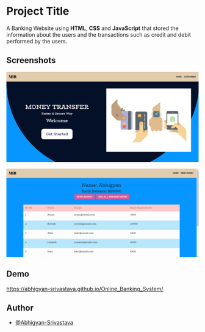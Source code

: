 # Project Title

A Banking Website using **HTML**, **CSS** and **JavaScript** that stored the information about the users and the transactions such as credit and debit performed by the users.


## Screenshots

![App Screenshot](https://raw.githubusercontent.com/Abhigyan-Srivastava/Online_Banking_System/master/Screenshots/Main_Page.png)

![App Screenshot](https://raw.githubusercontent.com/Abhigyan-Srivastava/Online_Banking_System/master/Screenshots/Accounts.png)

## Demo

https://abhigyan-srivastava.github.io/Online_Banking_System/

## Author

- [@Abhigyan-Srivastava](https://github.com/Abhigyan-Srivastava)
